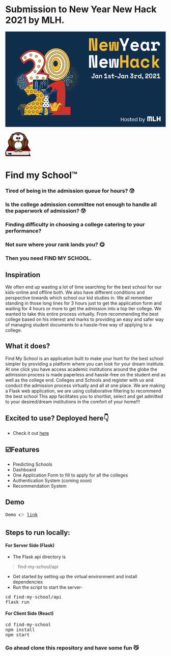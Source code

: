 # Submission to New Year New Hack 2021 by MLH.
<img width="100%" height="300px" src="https://github.com/Hackers-House/Find-My-School-App/blob/master/src/assets/New-Year-New-Hack_slideshow.png"></img>
<br />

<img width="80px" src="https://github.com/Hackers-House/Find-My-School-App/blob/master/src/assets/logo.png"></img>

# Find my School™

### Tired of being in the admission queue for hours? 😰
### Is the college admission committee not enough to handle all the paperwork of admission? 😰
### Finding difficulty in choosing a college catering to your performance? 
### Not sure where your rank lands you? :yum:


### Then you need FIND MY SCHOOL.

## Inspiration
We often end up wasting a lot of time searching for the best school for our kids-online and offline both. We also have different conditions and perspective towards which school our kid studies in. We all remember standing in those long lines for 3 hours just to get the application form and waiting for 4 hours or more to get the admission into a top tier college. We wanted to take this entire process virtually. From recommending the best college based on his interest and marks to providing an easy and safer way of managing student documents to a hassle-free way of applying to a college.

## What it does?
Find My School is an application built to make your hunt for the best school simpler by providing a platform where you can look for your dream institute. At one click you have access academic institutions around the globe the admission process is made paperless and hassle-free on the student end as well as the college end. Colleges and Schools and register with us and conduct the admission process virtually and all at one place. We are making a Flask web application, we are using collaborative filtering to recommend the best school This app facilitates you to shortlist, select and get admitted to your desired/dream institutions in the comfort of your home!!!

## Excited to use? Deployed here👇
- Check it out [here](https://find-my-school-4ca57.web.app)

## ☑️Features

- Predicting Schools
- Dashboard
- One Application Form to fill to apply for all the colleges
- Authentication System (coming soon)
- Recommendation System

## Demo
<pre>
Demo 👉 <a href="https://youtu.be/s0uXRvcKAhc">link</a>
</pre>

## Steps to run locally:

#### For Server Side (Flask)
- The Flask api directory is 
> find-my-school/api

- Get started by setting up the virtual environment and install dependencies
- Run the script to start the server-
<pre>
cd find-my-school/api
flask run
</pre>

 #### For Client Side (React)
<pre>
cd find-my-school
npm install
npm start
</pre>


### Go ahead clone this repository and have some fun 😼

